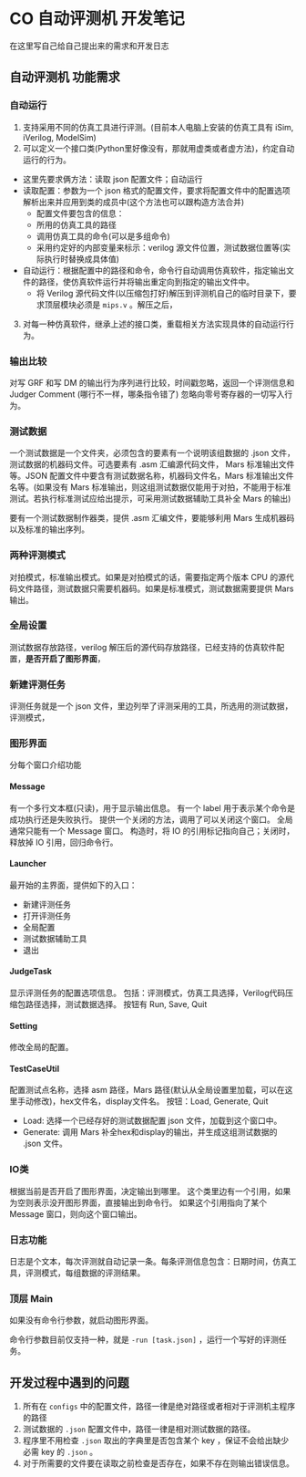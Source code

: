 # CO 自动评测机 开发笔记

在这里写自己给自己提出来的需求和开发日志

## 自动评测机 功能需求

### 自动运行

1. 支持采用不同的仿真工具进行评测。(目前本人电脑上安装的仿真工具有 iSim, iVerilog, ModelSim)
2. 可以定义一个接口类(Python里好像没有，那就用虚类或者虚方法)，约定自动运行的行为。
  - 这里先要求俩方法：读取 json 配置文件；自动运行
  - 读取配置：参数为一个 json 格式的配置文件，要求将配置文件中的配置选项解析出来并应用到类的成员中(这个方法也可以跟构造方法合并)
    - 配置文件要包含的信息：
    - 所用的仿真工具的路径
    - 调用仿真工具的命令(可以是多组命令)
    - 采用约定好的内部变量来标示：verilog 源文件位置，测试数据位置等(实际执行时替换成具体值)
  - 自动运行：根据配置中的路径和命令，命令行自动调用仿真软件，指定输出文件的路径，使仿真软件运行并将输出重定向到指定的输出文件中。
    - 将 Verilog 源代码文件(以压缩包打好)解压到评测机自己的临时目录下，要求顶层模块必须是 `mips.v` 。解压之后，
3. 对每一种仿真软件，继承上述的接口类，重载相关方法实现具体的自动运行行为。

### 输出比较

对写 GRF 和写 DM 的输出行为序列进行比较，时间戳忽略，返回一个评测信息和 Judger Comment (哪行不一样，哪条指令错了)
忽略向零号寄存器的一切写入行为。

### 测试数据

一个测试数据是一个文件夹，必须包含的要素有一个说明该组数据的 .json 文件，测试数据的机器码文件。可选要素有 .asm 汇编源代码文件， Mars 标准输出文件等。JSON 配置文件中要含有测试数据名称，机器码文件名，Mars 标准输出文件名等。(如果没有 Mars 标准输出，则这组测试数据仅能用于对拍，不能用于标准测试。若执行标准测试应给出提示，可采用测试数据辅助工具补全 Mars 的输出)

要有一个测试数据制作器类，提供 .asm 汇编文件，要能够利用 Mars 生成机器码以及标准的输出序列。

### 两种评测模式

对拍模式，标准输出模式。如果是对拍模式的话，需要指定两个版本 CPU 的源代码文件路径，测试数据只需要机器码。如果是标准模式，测试数据需要提供 Mars 输出。

### 全局设置

测试数据存放路径，verilog 解压后的源代码存放路径，已经支持的仿真软件配置，**是否开启了图形界面**，


### 新建评测任务

评测任务就是一个 json 文件，里边列举了评测采用的工具，所选用的测试数据，评测模式，

### 图形界面

分每个窗口介绍功能

#### Message 

有一个多行文本框(只读)，用于显示输出信息。
有一个 label 用于表示某个命令是成功执行还是失败执行。
提供一个关闭的方法，调用了可以关闭这个窗口。
全局通常只能有一个 Message 窗口。
构造时，将 IO 的引用标记指向自己；关闭时，释放掉 IO 引用，回归命令行。

#### Launcher 
最开始的主界面，提供如下的入口：
- 新建评测任务
- 打开评测任务
- 全局配置
- 测试数据辅助工具
- 退出

#### JudgeTask
显示评测任务的配置选项信息。
包括：评测模式，仿真工具选择，Verilog代码压缩包路径选择，测试数据选择。
按钮有 Run, Save, Quit

#### Setting
修改全局的配置。

#### TestCaseUtil
配置测试点名称，选择 asm 路径，Mars 路径(默认从全局设置里加载，可以在这里手动修改)，hex文件名，display文件名。
按钮：Load, Generate, Quit
- Load: 选择一个已经存好的测试数据配置 json 文件，加载到这个窗口中。
- Generate: 调用 Mars 补全hex和display的输出，并生成这组测试数据的 .json 文件。


### IO类

根据当前是否开启了图形界面，决定输出到哪里。
这个类里边有一个引用，如果为空则表示没开图形界面，直接输出到命令行。
如果这个引用指向了某个 Message 窗口，则向这个窗口输出。

### 日志功能

日志是个文本，每次评测就自动记录一条。每条评测信息包含：日期时间，仿真工具，评测模式，每组数据的评测结果。

### 顶层 Main

如果没有命令行参数，就启动图形界面。

命令行参数目前仅支持一种，就是 `-run [task.json]` ，运行一个写好的评测任务。

## 开发过程中遇到的问题

1. 所有在 `configs` 中的配置文件，路径一律是绝对路径或者相对于评测机主程序的路径
2. 测试数据的 `.json` 配置文件中，路径一律是相对测试数据的路径。
3. 程序里不用检查 `.json` 取出的字典里是否包含某个 key ，保证不会给出缺少必需 key 的 `.json` 。
4. 对于所需要的文件要在读取之前检查是否存在，如果不存在则输出错误信息。